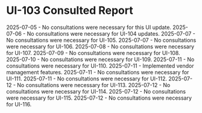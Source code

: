 # UI-103 Consulted Report

2025-07-05 - No consultations were necessary for this UI update.
2025-07-06 - No consultations were necessary for UI-104 updates.
2025-07-07 - No consultations were necessary for UI-105.
2025-07-07 - No consultations were necessary for UI-106.
2025-07-08 - No consultations were necessary for UI-107.
2025-07-09 - No consultations were necessary for UI-108.
2025-07-10 - No consultations were necessary for UI-109.
2025-07-11 - No consultations were necessary for UI-110.
2025-07-11 - Implemented vendor management features.
2025-07-11 - No consultations were necessary for UI-111.
2025-07-11 - No consultations were necessary for UI-112.
2025-07-12 - No consultations were necessary for UI-113.
2025-07-12 - No consultations were necessary for UI-114.
2025-07-12 - No consultations were necessary for UI-115.
2025-07-12 - No consultations were necessary for UI-116.
